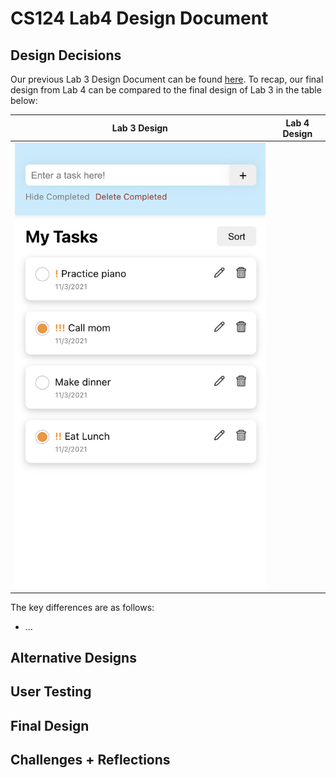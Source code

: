 # CS124 Lab4 Design Document

## Design Decisions
Our previous Lab 3 Design Document can be found [here](https://github.com/McGarvs/cs124/blob/lab3/docs/design.md).
To recap, our final design from Lab 4 can be compared to the final design of Lab 3 in the table below:

Lab 3 Design                   | Lab 4 Design
------------------------------ | ---------------------------- 
![](./screenshots/lab3-finaldesign.png) | ![]()

The key differences are as follows:
* ...

## Alternative Designs

## User Testing

## Final Design

## Challenges + Reflections